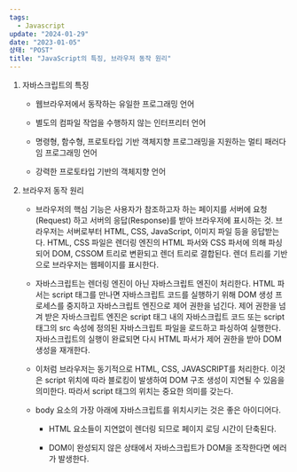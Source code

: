 ```yaml
---
tags:
  - Javascript
update: "2024-01-29"
date: "2023-01-05"
상태: "POST"
title: "JavaScript의 특징, 브라우저 동작 원리"
---
```

1. 자바스크립트의 특징

    - 웹브라우저에서 동작하는 유일한 프로그래밍 언어

    - 별도의 컴파일 작업을 수행하지 않는 인터프리터 언어 

    - 명령형, 함수형, 프로토타입 기반 객체지향 프로그래밍을 지원하는 멀티 패러다임 프로그래밍 언어

    - 강력한 프로토타입 기반의 객체지향 언어

1. 브라우저 동작 원리

    - 브라우저의 핵심 기능은 사용자가 참조하고자 하는 페이지를 서버에 요청(Request) 하고 서버의 응답(Response)를 받아 브라우저에 표시하는 것. 브라우저는 서버로부터 HTML, CSS, JavaScript, 이미지 파일 등을 응답받는다. HTML, CSS 파일은 렌더링 엔진의 HTML 파서와 CSS 파서에 의해 파싱되어 DOM, CSSOM 트리로 변환되고 렌더 트리로 결합된다. 렌더 트리를 기반으로 브라우저는 웹페이지를 표시한다. 

    - 자바스크립트는 렌더링 엔진이 아닌 자바스크립트 엔진이 처리한다. HTML 파서는 script 태그를 만나면 자바스크립트 코드를 실행하기 위해 DOM 생성 프로세스를 중지하고 자바스크립트 엔진으로 제어 권한을 넘긴다. 제어 권한을 넘겨 받은 자바스크립트 엔진은 script 태그 내의 자바스크립트 코드 또는 script 태그의 src 속성에 정의된 자바스크립트 파일을 로드하고 파싱하여 실행한다. 자바스크립트의 실행이 완료되면 다시 HTML 파서가 제어 권한을 받아 DOM 생성을 재개한다. 

    - 이처럼 브라우저는 동기적으로 HTML, CSS, JAVASCRIPT를 처리한다. 이것은 script 위치에 따라 블로킹이 발생하여 DOM 구조 생성이 지연될 수 있음을 의미한다. 따라서 script 태그의 위치는 중요한 의미를 갖는다. 

    - body 요소의 가장 아래에 자바스크립트를 위치시키는 것은 좋은 아이디어다. 

        - HTML 요소들이 지연없이 렌더링 되므로 페이지 로딩 시간이 단축된다. 

        - DOM이 완성되지 않은 상태에서 자바스크립트가 DOM을 조작한다면 에러가 발생한다. 

